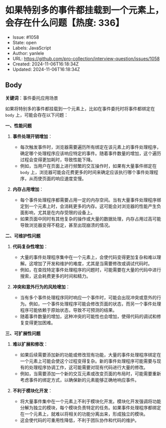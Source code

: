 # 如果特别多的事件都挂载到一个元素上，会存在什么问题【热度: 336】

- Issue: #1058
- State: open
- Labels: JavaScript
- Author: yanlele
- URL: https://github.com/pro-collection/interview-question/issues/1058
- Created: 2024-11-06T16:18:34Z
- Updated: 2024-11-06T16:18:34Z

## Body

**关键词**：事件委托应用场景

如果将特别多的事件都挂载到一个元素上，比如在事件委托时将事件都绑定在 `body` 上，可能会存在以下问题：

**一、性能问题**

1. **事件处理开销增加**：

   - 每次触发事件时，浏览器需要遍历所有绑定在该元素上的事件处理程序，确定哪个处理程序应该响应特定的事件。随着事件数量的增加，这个遍历过程会变得更加耗时，导致性能下降。
   - 例如，当用户在页面上进行频繁的交互操作时，如果有大量事件绑定在 `body` 上，浏览器可能会花费更多的时间来确定应该执行哪个事件处理程序，从而使页面的响应速度变慢。

2. **内存占用增加**：
   - 每个事件处理程序都需要占用一定的内存空间。当有大量事件处理程序绑定到一个元素上时，会消耗更多的内存。这可能会对浏览器的性能产生负面影响，尤其是在内存受限的设备上。
   - 如果页面中同时有其他复杂的操作或大量的数据处理，内存占用过高可能导致浏览器变得不稳定，甚至出现崩溃的情况。

**二、可维护性问题**

1. **代码复杂性增加**：

   - 大量的事件处理程序集中在一个元素上，会使代码变得更加复杂和难以理解。这增加了开发和维护的难度，尤其是当需要修改或调试代码时。
   - 例如，在查找特定事件处理程序的问题时，可能需要在大量的代码中进行搜索，这会耗费更多的时间和精力。

2. **冲突和意外行为的风险增加**：
   - 当有多个事件处理程序同时响应一个事件时，可能会出现冲突或意外的行为。例如，一个事件处理程序可能会修改页面的状态，而另一个事件处理程序可能依赖于原始状态，导致不可预测的结果。
   - 随着事件数量的增加，这种冲突的可能性也会增加，使得代码的调试和修复变得更加困难。

**三、可扩展性问题**

1. **难以扩展和修改**：

   - 如果后续需要添加新的功能或修改现有功能，大量的事件处理程序绑定在一个元素上可能会使这个过程变得复杂。新的事件处理程序可能需要与现有的处理程序协调工作，这可能需要对现有代码进行大量的修改。
   - 例如，当需要添加一个新的交互元素或改变页面的布局时，可能需要重新考虑事件的绑定方式，以确保新的元素能够正确地响应事件。

2. **不利于模块化开发**：
   - 将大量事件集中在一个元素上不利于模块化开发。模块化开发强调将功能分解为独立的模块，每个模块负责特定的任务。如果事件处理程序都绑定在一个元素上，就难以将相关的功能分离出来，形成独立的模块。
   - 这会使代码的可重用性降低，不利于团队协作和代码的维护。


